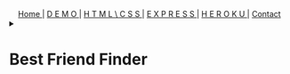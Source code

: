 
<div align="center">
  <span> <a href="#top"> Home </a> </span> | 
  <span> <a href="#intro"> D E M O </a> </span> | 
  <span> <a href="#htss"> H T M L \ C S S </a> </span> | 
  <span> <a href="#express"> E X P R E S S </a> </span> | 
  <span> <a href="#heroku"> H E R O K U </a> </span> | 
  <span> <a href="mailto:jason@rogueathletic.com" target="_blank"> Contact </a> </span>
</div>









<details style="-webkit-appearance: none;" align="center"><summary align="justify"><h1>Best Friend Finder</h1></summary>
  <span><h2>UCSD</h2></span><span><h3>Full Stack Web Dev Assignment 14</h3></span>








<details align="center"><summary align="justify"> D E M O </summary><a href="https://www.youtube.com/watch?v=JHurCXqH6KI">
<img src="https://i.imgur.com/cS1UuUW.png" width="80%">
</a></details>

<details align="center"><summary align="justify"> S E R V E R . J S </summary><p>The server configuration 
  ```js
  // Pull in required dependencies
var express = require('express');
var bodyParser = require('body-parser');
var path = require('path');

// Configure the Express application
var app = express();
var PORT = process.env.PORT || 8080;

// Expose the public directory to access CSS files
app.use(express.static(path.join(__dirname, './app/public')));

// Add middleware for parsing incoming request bodies
app.use(bodyParser.json());
app.use(bodyParser.urlencoded({ extended: true }));
app.use(bodyParser.text());

// Add the application routes
require(path.join(__dirname, './app/routing/apiRoutes'))(app);
require(path.join(__dirname, './app/routing/htmlRoutes'))(app);

// Start listening on PORT
app.listen(PORT, function() {
  console.log('Friend Finder app is listening on PORT: ' + PORT);
});
```
</p></details>

<details align="center"><summary align="justify"> E X P R E S S . J S </summary>content</details>

<details align="center"><summary align="justify"> H E R O K U </summary>content</details>

<details align="center"><summary align="justify"> C O N T A C T </summary>  <span> <a href="mailto:jason@rogueathletic.com" target="_blank"> Contact </a> </span></details>
</details>


<details><summary>
# friend-finder</summary>
Best friend finder app utilizing API, MYSQL, Jquery, HTML, CSS, Javascript, Heroku, Github and more...
</details>
